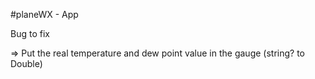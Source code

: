 #planeWX - App

Bug to fix

=> Put the real temperature and dew point value in the gauge (string? to Double)
